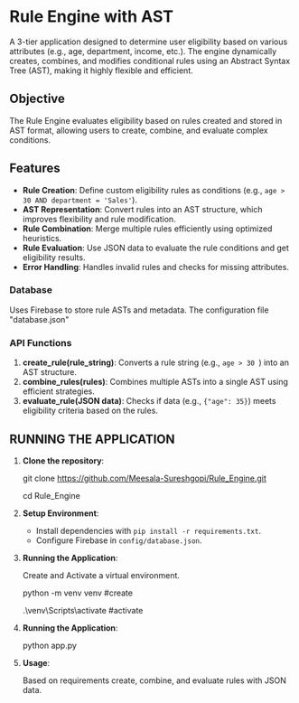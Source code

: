 # Rule Engine with AST

A 3-tier application designed to determine user eligibility based on various attributes (e.g., age, department, income, etc.). The engine dynamically creates, combines, and modifies conditional rules using an Abstract Syntax Tree (AST), making it highly flexible and efficient.

## Objective

The Rule Engine evaluates eligibility based on rules created and stored in AST format, allowing users to create, combine, and evaluate complex conditions. 

## Features
- **Rule Creation**: Define custom eligibility rules as conditions (e.g., `age > 30 AND department = 'Sales'`).
- **AST Representation**: Convert rules into an AST structure, which improves flexibility and rule modification.
- **Rule Combination**: Merge multiple rules efficiently using optimized heuristics.
- **Rule Evaluation**: Use JSON data to evaluate the rule conditions and get eligibility results.
- **Error Handling**: Handles invalid rules and checks for missing attributes.


### Database
Uses Firebase to store rule ASTs and metadata. The configuration file "database.json"

### API Functions
1. **create_rule(rule_string)**: Converts a rule string (e.g., `age > 30 `) into an AST structure.
2. **combine_rules(rules)**: Combines multiple ASTs into a single AST using efficient strategies.
3. **evaluate_rule(JSON data)**: Checks if data (e.g., `{"age": 35}`) meets eligibility criteria based on the rules.

## RUNNING THE APPLICATION

1. **Clone the repository**:

   git clone https://github.com/Meesala-Sureshgopi/Rule_Engine.git
   
   cd Rule_Engine
   

3. **Setup Environment**:
   - Install dependencies with `pip install -r requirements.txt`.
   - Configure Firebase in `config/database.json`.

4. **Running the Application**:
   
    Create and Activate a virtual environment.

    python -m venv venv       #create
   
    .\venv\Scripts\activate   #activate
   

5.  **Running the Application**:
   
      python app.py 
  

6. **Usage**:
   
   Based on requirements create, combine, and evaluate rules with JSON data.

